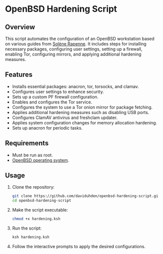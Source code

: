 # OpenBSD Hardening Script

## Overview

This script automates the configuration of an OpenBSD workstation based on various guides from [Solène Rapenne](https://dataswamp.org/~solene/index.html). It includes steps for installing necessary packages, configuring user settings, setting up a firewall, enabling Tor, configuring mirrors, and applying additional hardening measures.

## Features

- Installs essential packages: anacron, tor, torsocks, and clamav.
- Configures user settings to enhance security.
- Sets up a custom PF firewall configuration.
- Enables and configures the Tor service.
- Configures the system to use a Tor onion mirror for package fetching.
- Applies additional hardening measures such as disabling USB ports.
- Configures ClamAV antivirus and freshclam updater.
- Applies system configuration changes for memory allocation hardening.
- Sets up anacron for periodic tasks.

## Requirements

- Must be run as root.
- [OpenBSD operating system](https://www.openbsd.org/faq/faq4.html#Download).

## Usage

1. Clone the repository:
    ```sh
    git clone https://github.com/daviduhden/openbsd-hardening-script.git
    cd openbsd-hardening-script
    ```

2. Make the script executable:
    ```sh
    chmod +x hardening.ksh
    ```

3. Run the script:
    ```sh
    ksh hardening.ksh
    ```

4. Follow the interactive prompts to apply the desired configurations.